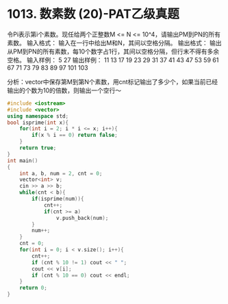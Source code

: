 # 1013. 数素数 (20)-PAT乙级真题
令Pi表示第i个素数。现任给两个正整数M <= N <= 10^4，请输出PM到PN的所有素数。
输入格式：
输入在一行中给出M和N，其间以空格分隔。
输出格式：
输出从PM到PN的所有素数，每10个数字占1行，其间以空格分隔，但行末不得有多余空格。
输入样例：
5 27
输出样例：
11 13 17 19 23 29 31 37 41 43
47 53 59 61 67 71 73 79 83 89
97 101 103

分析：vector中保存第M到第N个素数，用cnt标记输出了多少个，如果当前已经输出的个数为10的倍数，则输出一个空行～

```cpp
#include <iostream>
#include <vector>
using namespace std;
bool isprime(int x){
    for(int i = 2; i * i <= x; i++){
        if(x % i == 0) return false;
    }
    return true;
}
int main()
{
    int a, b, num = 2, cnt = 0;
    vector<int> v;
    cin >> a >> b;
    while(cnt < b){
        if(isprime(num)){
            cnt++;
            if(cnt >= a)
                v.push_back(num);
        }
        num++;
    }
    cnt = 0;
    for(int i = 0; i < v.size(); i++){
        cnt++;
        if (cnt % 10 != 1) cout << " ";
        cout << v[i];
        if (cnt % 10 == 0) cout << endl;
    }
    return 0;
}
```